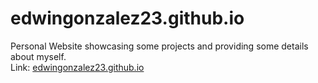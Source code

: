 # edwingonzalez23.github.io
Personal Website showcasing some projects and providing some details about myself. 
<br>Link: [edwingonzalez23.github.io](edwingonzalez23.github.io)
